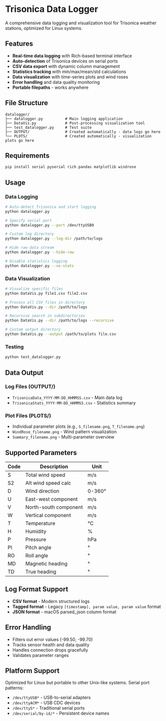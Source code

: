 # Trisonica Data Logger

A comprehensive data logging and visualization tool for Trisonica weather stations, optimized for Linux systems.

## Features

- **Real-time data logging** with Rich-based terminal interface
- **Auto-detection** of Trisonica devices on serial ports
- **CSV data export** with dynamic column management
- **Statistics tracking** with min/max/mean/std calculations
- **Data visualization** with time-series plots and wind roses
- **Error handling** and data quality monitoring
- **Portable filepaths** - works anywhere

## File Structure

```
datalogger/
├── datalogger.py          # Main logging application
├── DataVis.py             # Post-processing visualization tool
├── test_datalogger.py     # Test suite
├── OUTPUT/                # Created automatically - data logs go here
└── PLOTS/                 # Created automatically - visualization plots go here
```

## Requirements

```bash
pip install serial pyserial rich pandas matplotlib windrose
```

## Usage

### Data Logging

```bash
# Auto-detect Trisonica and start logging
python datalogger.py

# Specify serial port
python datalogger.py --port /dev/ttyUSB0

# Custom log directory
python datalogger.py --log-dir /path/to/logs

# Hide raw data stream
python datalogger.py --hide-raw

# Disable statistics logging
python datalogger.py --no-stats
```

### Data Visualization

```bash
# Visualize specific files
python DataVis.py file1.csv file2.csv

# Process all CSV files in directory
python DataVis.py --dir /path/to/logs

# Recursive search in subdirectories
python DataVis.py --dir /path/to/logs --recursive

# Custom output directory
python DataVis.py --output /path/to/plots file.csv
```

### Testing

```bash
python test_datalogger.py
```

## Data Output

### Log Files (OUTPUT/)
- `TrisonicaData_YYYY-MM-DD_HHMMSS.csv` - Main data log
- `TrisonicaStats_YYYY-MM-DD_HHMMSS.csv` - Statistics summary

### Plot Files (PLOTS/)
- Individual parameter plots (e.g., `S_filename.png`, `T_filename.png`)
- `WindRose_filename.png` - Wind pattern visualization
- `Summary_filename.png` - Multi-parameter overview

## Supported Parameters

| Code | Description | Unit |
|------|-------------|------|
| S    | Total wind speed | m/s |
| S2   | Alt wind speed calc | m/s |
| D    | Wind direction | 0-360° |
| U    | East-west component | m/s |
| V    | North-south component | m/s |
| W    | Vertical component | m/s |
| T    | Temperature | °C |
| H    | Humidity | % |
| P    | Pressure | hPa |
| PI   | Pitch angle | ° |
| RO   | Roll angle | ° |
| MD   | Magnetic heading | ° |
| TD   | True heading | ° |

## Log Format Support

- **CSV format** - Modern structured logs
- **Tagged format** - Legacy `[timestamp], param value, param value` format
- **JSON format** - macOS parsed_json column format

## Error Handling

- Filters out error values (-99.50, -99.70)
- Tracks sensor health and data quality
- Handles connection drops gracefully
- Validates parameter ranges

## Platform Support

Optimized for Linux but portable to other Unix-like systems. Serial port patterns:
- `/dev/ttyUSB*` - USB-to-serial adapters
- `/dev/ttyACM*` - USB CDC devices
- `/dev/ttyS*` - Traditional serial ports
- `/dev/serial/by-id/*` - Persistent device names
